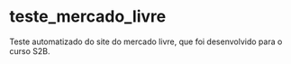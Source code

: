# teste_mercado_livre
Teste automatizado do site do mercado livre, que foi desenvolvido para o curso S2B.

